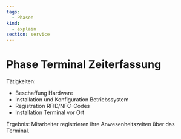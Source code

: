 ```yaml
---
tags:
  - Phasen
kind:
  - explain
section: service
---
```


# Phase Terminal Zeiterfassung

Tätigkeiten:

- Beschaffung Hardware
- Installation und Konfiguration Betriebssystem
- Registration RFID/NFC-Codes
- Installation Terminal vor Ort

Ergebnis: Mitarbeiter registrieren ihre Anwesenheitszeiten über das Terminal.
